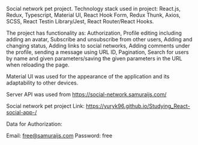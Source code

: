 Social network pet project. Technology stack used
in project: React.js, Redux, Typescript, Material UI, React Hook Form, Redux Thunk, Axios, SCSS, React Testin Library/Jest, React Router/React Hooks.

The project has functionality as: Authorization, Profile editing including adding an avatar, Subscribe and unsubscribe from other users, Adding and changing status, Adding links to social networks, Adding comments under the profile, sending a message using URL ID, Pagination, Search for users by name and given parameters/saving the given parameters in the URL when reloading the page.

Material UI was used for the appearance of the application and its adaptability to other devices.

Server API was used from https://social-network.samuraijs.com/

Social network pet project Link: https://yuryk96.github.io/Studying_React-social-app-/

Data for Authorization:

Email: free@samuraijs.com
Password: free
